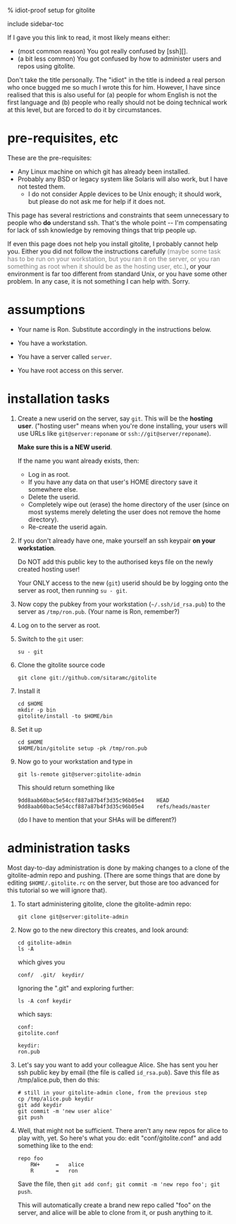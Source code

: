 <!-- options: toc -->

% idiot-proof setup for gitolite

include sidebar-toc

If I gave you this link to read, it most likely means either:

  * (most common reason) You got really confused by [ssh][].
  * (a bit less common) You got confused by how to administer users and repos
    using gitolite.

Don't take the title personally.  The "idiot" in the title is indeed a real
person who once bugged me so much I wrote this for him.  However, I have since
realised that this is also useful for (a) people for whom English is not the
first language and (b) people who really should not be doing technical work at
this level, but are forced to do it by circumstances.

# pre-requisites, etc

These are the pre-requisites:

  * Any Linux machine on which git has already been installed.
  * Probably any BSD or legacy system like Solaris will also work, but I have
    not tested them.
      * I do not consider Apple devices to be Unix enough; it should work, but
        please do not ask me for help if it does not.

This page has several restrictions and constraints that seem unnecessary to
people who **do** understand ssh. That's the whole point -- I'm compensating
for lack of ssh knowledge by removing things that trip people up.

If even this page does not help you install gitolite, I probably cannot help
you.  Either you did not follow the instructions carefully <font
color="gray">(maybe some task has to be run on your workstation, but you ran
it on the server, or you ran something as root when it should be as the
hosting user, etc.)</font>, or your environment is far too different from
standard Unix, or you have some other problem.  In any case, it is not
something I can help with.  Sorry.

# assumptions

  * Your name is Ron.  Substitute accordingly in the instructions below.

  * You have a workstation.

  * You have a server called `server`.

  * You have root access on this server.

# installation tasks

1.  Create a new userid on the server, say `git`.  This will be the **hosting
    user**.  ("hosting user" means when you're done installing, your users
    will use URLs like `git@server:reponame` or `ssh://git@server/reponame`).

    **Make sure this is a NEW userid**.

    If the name you want already exists, then:

      * Log in as root.
      * If you have any data on that user's HOME directory save it somewhere
        else.
      * Delete the userid.
      * Completely wipe out (erase) the home directory of the user (since on
        most systems merely deleting the user does not remove the home
        directory).
      * Re-create the userid again.

2.  If you don't already have one, make yourself an ssh keypair **on your
    workstation**.

    Do NOT add this public key to the authorised keys file on the newly
    created hosting user!

    Your ONLY access to the new (`git`) userid should be by logging onto the
    server as root, then running `su - git`.

3.  Now copy the pubkey from your workstation (`~/.ssh/id_rsa.pub`) to the
    server as `/tmp/ron.pub`.  (Your name is Ron, remember?)

4.  Log on to the server as root.

5.  Switch to the `git` user:

        su - git

6.  Clone the gitolite source code

        git clone git://github.com/sitaramc/gitolite

7.  Install it

        cd $HOME
        mkdir -p bin
        gitolite/install -to $HOME/bin

8.  Set it up

        cd $HOME
        $HOME/bin/gitolite setup -pk /tmp/ron.pub

9.  Now go to your workstation and type in

        git ls-remote git@server:gitolite-admin

    This should return something like

        9dd8aab60bac5e54ccf887a87b4f3d35c96b05e4    HEAD
        9dd8aab60bac5e54ccf887a87b4f3d35c96b05e4    refs/heads/master

    (do I have to mention that your SHAs will be different?)

# administration tasks

Most day-to-day administration is done by making changes to a clone of the
gitolite-admin repo and pushing.  (There are some things that are done by
editing `$HOME/.gitolite.rc` on the server, but those are too advanced for
this tutorial so we will ignore that).

1.  To start administering gitolite, clone the gitolite-admin repo:

        git clone git@server:gitolite-admin

2.  Now go to the new directory this creates, and look around:

        cd gitolite-admin
        ls -A

    which gives you

        conf/  .git/  keydir/

    Ignoring the ".git" and exploring further:

        ls -A conf keydir

    which says:

        conf:
        gitolite.conf

        keydir:
        ron.pub

3.  Let's say you want to add your colleague Alice.  She has sent you her ssh
    public key by email (the file is called `id_rsa.pub`).  Save this file as
    /tmp/alice.pub, then do this:

        # still in your gitolite-admin clone, from the previous step
        cp /tmp/alice.pub keydir
        git add keydir
        git commit -m 'new user alice'
        git push

4.  Well, that might not be sufficient.  There aren't any new repos for alice
    to play with, yet.  So here's what you do: edit "conf/gitolite.conf" and
    add something like to the end:

        repo foo
            RW+     =   alice
            R       =   ron

    Save the file, then `git add conf; git commit -m 'new repo foo'; git
    push`.

    This will automatically create a brand new repo called "foo" on the server, and
    alice will be able to clone from it, or push anything to it.
